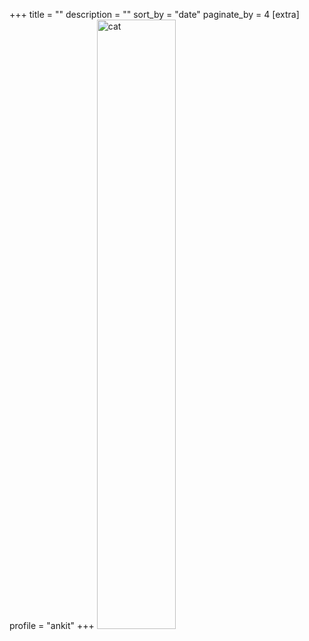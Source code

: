 +++
title = ""
description = ""
sort_by = "date"
paginate_by = 4
[extra]
profile = "ankit"
+++
<img src="/images/cats.gif" alt="cat" style="width: 50%; height: auto;">

